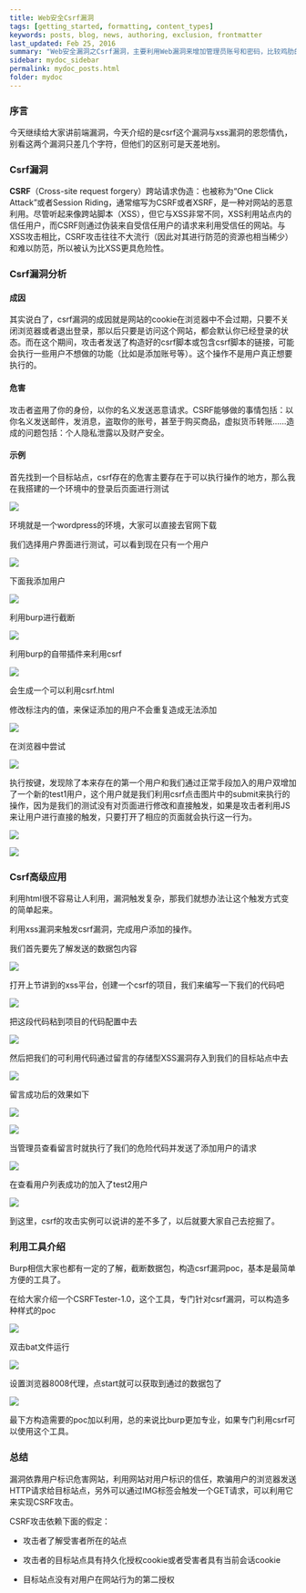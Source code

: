 ```yaml
---
title: Web安全Csrf漏洞
tags: [getting_started, formatting, content_types]
keywords: posts, blog, news, authoring, exclusion, frontmatter
last_updated: Feb 25, 2016
summary: "Web安全漏洞之Csrf漏洞，主要利用Web漏洞来增加管理员账号和密码，比较鸡肋的漏洞。"
sidebar: mydoc_sidebar
permalink: mydoc_posts.html
folder: mydoc
---
```


### 序言

今天继续给大家讲前端漏洞，今天介绍的是csrf这个漏洞与xss漏洞的恩怨情仇，别看这两个漏洞只差几个字符，但他们的区别可是天差地别。

### Csrf漏洞

**CSRF**（Cross-site request forgery）跨站请求伪造：也被称为“One Click Attack”或者Session Riding，通常缩写为CSRF或者XSRF，是一种对网站的恶意利用。尽管听起来像跨站脚本（XSS），但它与XSS非常不同，XSS利用站点内的信任用户，而CSRF则通过伪装来自受信任用户的请求来利用受信任的网站。与XSS攻击相比，CSRF攻击往往不大流行（因此对其进行防范的资源也相当稀少）和难以防范，所以被认为比XSS更具危险性。

### Csrf漏洞分析

#### 成因

其实说白了，csrf漏洞的成因就是网站的cookie在浏览器中不会过期，只要不关闭浏览器或者退出登录，那以后只要是访问这个网站，都会默认你已经登录的状态。而在这个期间，攻击者发送了构造好的csrf脚本或包含csrf脚本的链接，可能会执行一些用户不想做的功能（比如是添加账号等）。这个操作不是用户真正想要执行的。

#### 危害

攻击者盗用了你的身份，以你的名义发送恶意请求。CSRF能够做的事情包括：以你名义发送邮件，发消息，盗取你的账号，甚至于购买商品，虚拟货币转账......造成的问题包括：个人隐私泄露以及财产安全。

#### 示例

首先找到一个目标站点，csrf存在的危害主要存在于可以执行操作的地方，那么我在我搭建的一个环境中的登录后页面进行测试

![](https://raw.githubusercontent.com/redBu1l/Redclub-Launch/master/%E6%94%BB%E9%98%B2%E7%AC%AC%E4%B8%83%E8%8A%82/csrf/1.png)

环境就是一个wordpress的环境，大家可以直接去官网下载

我们选择用户界面进行测试，可以看到现在只有一个用户

![](https://raw.githubusercontent.com/redBu1l/Redclub-Launch/master/%E6%94%BB%E9%98%B2%E7%AC%AC%E4%B8%83%E8%8A%82/csrf/2.png)

下面我添加用户

![](https://raw.githubusercontent.com/redBu1l/Redclub-Launch/master/%E6%94%BB%E9%98%B2%E7%AC%AC%E4%B8%83%E8%8A%82/csrf/3.png)
 
利用burp进行截断

![](https://raw.githubusercontent.com/redBu1l/Redclub-Launch/master/%E6%94%BB%E9%98%B2%E7%AC%AC%E4%B8%83%E8%8A%82/csrf/4.png)

利用burp的自带插件来利用csrf

![](https://raw.githubusercontent.com/redBu1l/Redclub-Launch/master/%E6%94%BB%E9%98%B2%E7%AC%AC%E4%B8%83%E8%8A%82/csrf/5.png)

会生成一个可以利用csrf.html

修改标注内的值，来保证添加的用户不会重复造成无法添加

![](https://raw.githubusercontent.com/redBu1l/Redclub-Launch/master/%E6%94%BB%E9%98%B2%E7%AC%AC%E4%B8%83%E8%8A%82/csrf/6.png)

在浏览器中尝试

![](https://raw.githubusercontent.com/redBu1l/Redclub-Launch/master/%E6%94%BB%E9%98%B2%E7%AC%AC%E4%B8%83%E8%8A%82/csrf/7.png)
 
执行按键，发现除了本来存在的第一个用户和我们通过正常手段加入的用户双增加了一个新的test1用户，这个用户就是我们利用csrf点击图片中的submit来执行的操作，因为是我们的测试没有对页面进行修改和直接触发，如果是攻击者利用JS来让用户进行直接的触发，只要打开了相应的页面就会执行这一行为。

![](https://raw.githubusercontent.com/redBu1l/Redclub-Launch/master/%E6%94%BB%E9%98%B2%E7%AC%AC%E4%B8%83%E8%8A%82/csrf/8.png)

![](https://raw.githubusercontent.com/redBu1l/Redclub-Launch/master/%E6%94%BB%E9%98%B2%E7%AC%AC%E4%B8%83%E8%8A%82/csrf/9.png)
 
### Csrf高级应用

利用html很不容易让人利用，漏洞触发复杂，那我们就想办法让这个触发方式变的简单起来。

利用xss漏洞来触发csrf漏洞，完成用户添加的操作。

我们首先要先了解发送的数据包内容

![](https://raw.githubusercontent.com/redBu1l/Redclub-Launch/master/%E6%94%BB%E9%98%B2%E7%AC%AC%E4%B8%83%E8%8A%82/csrf/10.png)

打开上节讲到的xss平台，创建一个csrf的项目，我们来编写一下我们的代码吧

![](https://raw.githubusercontent.com/redBu1l/Redclub-Launch/master/%E6%94%BB%E9%98%B2%E7%AC%AC%E4%B8%83%E8%8A%82/csrf/11.png)

把这段代码粘到项目的代码配置中去

![](https://raw.githubusercontent.com/redBu1l/Redclub-Launch/master/%E6%94%BB%E9%98%B2%E7%AC%AC%E4%B8%83%E8%8A%82/csrf/12.png)
 
然后把我们的可利用代码通过留言的存储型XSS漏洞存入到我们的目标站点中去

![](https://raw.githubusercontent.com/redBu1l/Redclub-Launch/master/%E6%94%BB%E9%98%B2%E7%AC%AC%E4%B8%83%E8%8A%82/csrf/13.png)
 
留言成功后的效果如下

![](https://raw.githubusercontent.com/redBu1l/Redclub-Launch/master/%E6%94%BB%E9%98%B2%E7%AC%AC%E4%B8%83%E8%8A%82/csrf/14.png)

![](https://raw.githubusercontent.com/redBu1l/Redclub-Launch/master/%E6%94%BB%E9%98%B2%E7%AC%AC%E4%B8%83%E8%8A%82/csrf/15.png)
 
当管理员查看留言时就执行了我们的危险代码并发送了添加用户的请求

![](https://raw.githubusercontent.com/redBu1l/Redclub-Launch/master/%E6%94%BB%E9%98%B2%E7%AC%AC%E4%B8%83%E8%8A%82/csrf/16.png)
 
在查看用户列表成功的加入了test2用户

![](https://raw.githubusercontent.com/redBu1l/Redclub-Launch/master/%E6%94%BB%E9%98%B2%E7%AC%AC%E4%B8%83%E8%8A%82/csrf/17.png)
 
到这里，csrf的攻击实例可以说讲的差不多了，以后就要大家自己去挖掘了。

### 利用工具介绍

Burp相信大家也都有一定的了解，截断数据包，构造csrf漏洞poc，基本是最简单方便的工具了。

在给大家介绍一个CSRFTester-1.0，这个工具，专门针对csrf漏洞，可以构造多种样式的poc

![](https://raw.githubusercontent.com/redBu1l/Redclub-Launch/master/%E6%94%BB%E9%98%B2%E7%AC%AC%E4%B8%83%E8%8A%82/csrf/18.png)

双击bat文件运行

![](https://raw.githubusercontent.com/redBu1l/Redclub-Launch/master/%E6%94%BB%E9%98%B2%E7%AC%AC%E4%B8%83%E8%8A%82/csrf/19.png)
 
设置浏览器8008代理，点start就可以获取到通过的数据包了

![](https://raw.githubusercontent.com/redBu1l/Redclub-Launch/master/%E6%94%BB%E9%98%B2%E7%AC%AC%E4%B8%83%E8%8A%82/csrf/20.png)
 
最下方构造需要的poc加以利用，总的来说比burp更加专业，如果专门利用csrf可以使用这个工具。

### 总结

漏洞依靠用户标识危害网站，利用网站对用户标识的信任，欺骗用户的浏览器发送HTTP请求给目标站点，另外可以通过IMG标签会触发一个GET请求，可以利用它来实现CSRF攻击。

CSRF攻击依赖下面的假定：

* 攻击者了解受害者所在的站点

* 攻击者的目标站点具有持久化授权cookie或者受害者具有当前会话cookie

* 目标站点没有对用户在网站行为的第二授权

